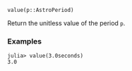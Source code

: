 ```
value(p::AstroPeriod)
```

Return the unitless value of the period `p`.

### Examples

```jldoctest; setup = :(using AstroTime)
julia> value(3.0seconds)
3.0
```
